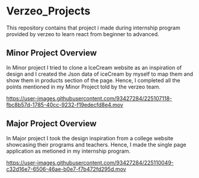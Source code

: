 # Verzeo_Projects
This repository contains that project i made during internship program provided by verzeo to learn react from beginner to advanced. 

## Minor Project Overview

In Minor project I tried to clone a IceCream website as an inspiration of design and I created the Json data of iceCream by myself to map them and show them in products section of the page. Hence, I completed all the points mentioned in my Minor Project told by the verzeo team.

https://user-images.githubusercontent.com/93427284/225107118-fbc8b57d-1785-40cc-9232-f19edecfd8e4.mov



## Major Project Overview

In Major project I took the design inspiration from a college website showcasing their programs and teachers. Hence, I made the single page application as metioned in my internship program.

https://user-images.githubusercontent.com/93427284/225110049-c32d16e7-6506-46ae-b0e7-f7b472fd295d.mov

